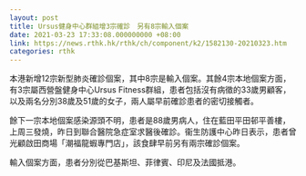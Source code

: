 ```yaml
---
layout: post
title: Ursus健身中心群組增3宗確診　另有8宗輸入個案
date: 2021-03-23 17:33:08.000000000 +08:00
link: https://news.rthk.hk/rthk/ch/component/k2/1582130-20210323.htm
categories: rthk
---
```


本港新增12宗新型肺炎確診個案，其中8宗是輸入個案。其餘4宗本地個案方面，有3宗屬西營盤健身中心Ursus Fitness群組，患者包括沒有病徵的33歲男顧客，以及兩名分別38歲及51歲的女子，兩人屬早前確診患者的密切接觸者。

餘下一宗本地個案感染源頭不明，患者是88歲男病人，住在藍田平田邨平善樓，上周三發燒，昨日到聯合醫院急症室求醫後確診。衞生防護中心昨日表示，患者曾光顧啟田商場「潮福龍蝦專門店」，該食肆早前另有兩宗確診個案。

輸入個案方面，患者分別從巴基斯坦、菲律賓、印尼及法國抵港。
